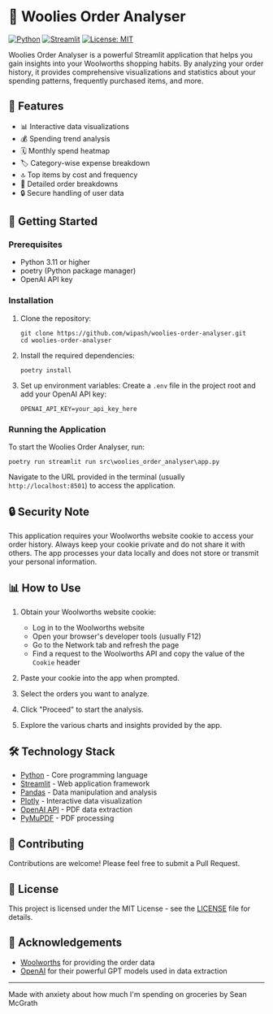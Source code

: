 # 🛒 Woolies Order Analyser

[![Python](https://img.shields.io/badge/Python-3.11%2B-blue)](https://www.python.org/downloads/)
[![Streamlit](https://img.shields.io/badge/Streamlit-1.37%2B-FF4B4B)](https://streamlit.io/)
[![License: MIT](https://img.shields.io/badge/License-MIT-yellow.svg)](https://opensource.org/licenses/MIT)

Woolies Order Analyser is a powerful Streamlit application that helps you gain insights into your Woolworths shopping habits. By analyzing your order history, it provides comprehensive visualizations and statistics about your spending patterns, frequently purchased items, and more.

## 🌟 Features

- 📊 Interactive data visualizations
- 💰 Spending trend analysis
- 🗓️ Monthly spend heatmap
- 🏷️ Category-wise expense breakdown
- 🔝 Top items by cost and frequency
- 🧾 Detailed order breakdowns
- 🔒 Secure handling of user data

## 🚀 Getting Started

### Prerequisites

- Python 3.11 or higher
- poetry (Python package manager)
- OpenAI API key

### Installation

1. Clone the repository:
   ```
   git clone https://github.com/wipash/woolies-order-analyser.git
   cd woolies-order-analyser
   ```

2. Install the required dependencies:
   ```
   poetry install
   ```

3. Set up environment variables:
   Create a `.env` file in the project root and add your OpenAI API key:
   ```
   OPENAI_API_KEY=your_api_key_here
   ```

### Running the Application

To start the Woolies Order Analyser, run:

```
poetry run streamlit run src\woolies_order_analyser\app.py
```

Navigate to the URL provided in the terminal (usually `http://localhost:8501`) to access the application.

## 🔒 Security Note

This application requires your Woolworths website cookie to access your order history. Always keep your cookie private and do not share it with others. The app processes your data locally and does not store or transmit your personal information.

## 📊 How to Use

1. Obtain your Woolworths website cookie:
   - Log in to the Woolworths website
   - Open your browser's developer tools (usually F12)
   - Go to the Network tab and refresh the page
   - Find a request to the Woolworths API and copy the value of the `Cookie` header

2. Paste your cookie into the app when prompted.

3. Select the orders you want to analyze.

4. Click "Proceed" to start the analysis.

5. Explore the various charts and insights provided by the app.

## 🛠️ Technology Stack

- [Python](https://www.python.org/) - Core programming language
- [Streamlit](https://streamlit.io/) - Web application framework
- [Pandas](https://pandas.pydata.org/) - Data manipulation and analysis
- [Plotly](https://plotly.com/) - Interactive data visualization
- [OpenAI API](https://openai.com/) - PDF data extraction
- [PyMuPDF](https://pymupdf.readthedocs.io/) - PDF processing

## 🤝 Contributing

Contributions are welcome! Please feel free to submit a Pull Request.

## 📄 License

This project is licensed under the MIT License - see the [LICENSE](LICENSE) file for details.

## 🙏 Acknowledgements

- [Woolworths](https://www.woolworths.co.nz/) for providing the order data
- [OpenAI](https://openai.com/) for their powerful GPT models used in data extraction

---

Made with anxiety about how much I'm spending on groceries by Sean McGrath
